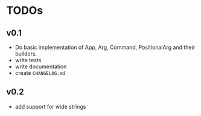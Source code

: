 # TODOs

## v0.1

- Do basic implementation of App, Arg, Command, PositionalArg and their builders.
- write tests
- write documentation
- create `CHANGELOG.md`

## v0.2

- add support for wide strings

